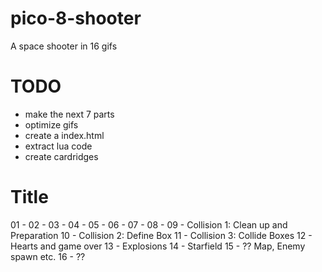 # pico-8-shooter
A space shooter in 16 gifs

# TODO
 * make the next 7 parts
 * optimize gifs
 * create a index.html
 * extract lua code
 * create cardridges

# Title
01 - 
02 -
03 -
04 - 
05 - 
06 - 
07 - 
08 - 
09 - Collision 1: Clean up and Preparation
10 - Collision 2: Define Box
11 - Collision 3: Collide Boxes
12 - Hearts and game over 
13 - Explosions
14 - Starfield
15 - ?? Map, Enemy spawn etc.
16 - ??

